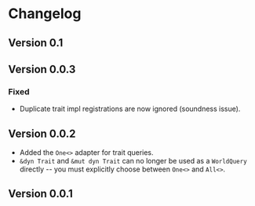 # Changelog

## Version 0.1

## Version 0.0.3

### Fixed

* Duplicate trait impl registrations are now ignored (soundness issue).

## Version 0.0.2

* Added the `One<>` adapter for trait queries.
* `&dyn Trait` and `&mut dyn Trait` can no longer be used as a `WorldQuery` directly
-- you must explicitly choose between `One<>` and `All<>`.

## Version 0.0.1
